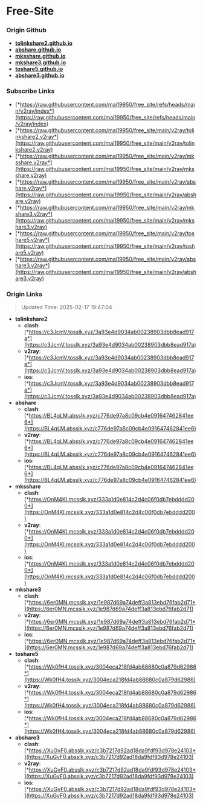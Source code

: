 # Free-Site

### Origin Github

- [**tolinkshare2.github.io**](https://github.com/tolinkshare2/tolinkshare2.github.io)
- [**abshare.github.io**](https://github.com/abshare/abshare.github.io)
- [**mksshare.github.io**](https://github.com/mksshare/mksshare.github.io)
- [**mkshare3.github.io**](https://github.com/mkshare3/mkshare3.github.io)
- [**toshare5.github.io**](https://github.com/toshare5/toshare5.github.io)
- [**abshare3.github.io**](https://github.com/abshare3/abshare3.github.io)

### Subscribe Links

- [*https://raw.githubusercontent.com/mai19950/free_site/refs/heads/main/v2ray/index*](https://raw.githubusercontent.com/mai19950/free_site/refs/heads/main/v2ray/index)
- [*https://raw.githubusercontent.com/mai19950/free_site/main/v2ray/tolinkshare2.v2ray*](https://raw.githubusercontent.com/mai19950/free_site/main/v2ray/tolinkshare2.v2ray)
- [*https://raw.githubusercontent.com/mai19950/free_site/main/v2ray/mksshare.v2ray*](https://raw.githubusercontent.com/mai19950/free_site/main/v2ray/mksshare.v2ray)
- [*https://raw.githubusercontent.com/mai19950/free_site/main/v2ray/abshare.v2ray*](https://raw.githubusercontent.com/mai19950/free_site/main/v2ray/abshare.v2ray)
- [*https://raw.githubusercontent.com/mai19950/free_site/main/v2ray/mkshare3.v2ray*](https://raw.githubusercontent.com/mai19950/free_site/main/v2ray/mkshare3.v2ray)
- [*https://raw.githubusercontent.com/mai19950/free_site/main/v2ray/toshare5.v2ray*](https://raw.githubusercontent.com/mai19950/free_site/main/v2ray/toshare5.v2ray)
- [*https://raw.githubusercontent.com/mai19950/free_site/main/v2ray/abshare3.v2ray*](https://raw.githubusercontent.com/mai19950/free_site/main/v2ray/abshare3.v2ray)

### Origin Links

> Updated Time: 2025-02-17 19:47:04

- **tolinkshare2**
  - **clash**: [*https://c3JcmV.tosslk.xyz/3a93e4d9034ab00238903dbb8ead917a*](https://c3JcmV.tosslk.xyz/3a93e4d9034ab00238903dbb8ead917a)
  - **v2ray**: [*https://c3JcmV.tosslk.xyz/3a93e4d9034ab00238903dbb8ead917a*](https://c3JcmV.tosslk.xyz/3a93e4d9034ab00238903dbb8ead917a)
  - **ios**: [*https://c3JcmV.tosslk.xyz/3a93e4d9034ab00238903dbb8ead917a*](https://c3JcmV.tosslk.xyz/3a93e4d9034ab00238903dbb8ead917a)
- **abshare**
  - **clash**: [*https://BL4qLM.absslk.xyz/c776de97a8c09cb4e091647462841ee6*](https://BL4qLM.absslk.xyz/c776de97a8c09cb4e091647462841ee6)
  - **v2ray**: [*https://BL4qLM.absslk.xyz/c776de97a8c09cb4e091647462841ee6*](https://BL4qLM.absslk.xyz/c776de97a8c09cb4e091647462841ee6)
  - **ios**: [*https://BL4qLM.absslk.xyz/c776de97a8c09cb4e091647462841ee6*](https://BL4qLM.absslk.xyz/c776de97a8c09cb4e091647462841ee6)
- **mksshare**
  - **clash**: [*https://OnM4KI.mcsslk.xyz/333a1d0e814c2d4c06f0db7ebdddd200*](https://OnM4KI.mcsslk.xyz/333a1d0e814c2d4c06f0db7ebdddd200)
  - **v2ray**: [*https://OnM4KI.mcsslk.xyz/333a1d0e814c2d4c06f0db7ebdddd200*](https://OnM4KI.mcsslk.xyz/333a1d0e814c2d4c06f0db7ebdddd200)
  - **ios**: [*https://OnM4KI.mcsslk.xyz/333a1d0e814c2d4c06f0db7ebdddd200*](https://OnM4KI.mcsslk.xyz/333a1d0e814c2d4c06f0db7ebdddd200)
- **mkshare3**
  - **clash**: [*https://6er0MN.mcsslk.xyz/1e987d69a74deff3a813ebd76fab2d71*](https://6er0MN.mcsslk.xyz/1e987d69a74deff3a813ebd76fab2d71)
  - **v2ray**: [*https://6er0MN.mcsslk.xyz/1e987d69a74deff3a813ebd76fab2d71*](https://6er0MN.mcsslk.xyz/1e987d69a74deff3a813ebd76fab2d71)
  - **ios**: [*https://6er0MN.mcsslk.xyz/1e987d69a74deff3a813ebd76fab2d71*](https://6er0MN.mcsslk.xyz/1e987d69a74deff3a813ebd76fab2d71)
- **toshare5**
  - **clash**: [*https://Wk0fH4.tosslk.xyz/3004eca218fd4ab88680c0a879d62986*](https://Wk0fH4.tosslk.xyz/3004eca218fd4ab88680c0a879d62986)
  - **v2ray**: [*https://Wk0fH4.tosslk.xyz/3004eca218fd4ab88680c0a879d62986*](https://Wk0fH4.tosslk.xyz/3004eca218fd4ab88680c0a879d62986)
  - **ios**: [*https://Wk0fH4.tosslk.xyz/3004eca218fd4ab88680c0a879d62986*](https://Wk0fH4.tosslk.xyz/3004eca218fd4ab88680c0a879d62986)
- **abshare3**
  - **clash**: [*https://XuGvF0.absslk.xyz/c3b7217d92ad18da9fdf93d978e24103*](https://XuGvF0.absslk.xyz/c3b7217d92ad18da9fdf93d978e24103)
  - **v2ray**: [*https://XuGvF0.absslk.xyz/c3b7217d92ad18da9fdf93d978e24103*](https://XuGvF0.absslk.xyz/c3b7217d92ad18da9fdf93d978e24103)
  - **ios**: [*https://XuGvF0.absslk.xyz/c3b7217d92ad18da9fdf93d978e24103*](https://XuGvF0.absslk.xyz/c3b7217d92ad18da9fdf93d978e24103)
